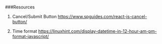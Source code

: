 
###Resources
1. Cancel/Submit Button
https://www.spguides.com/react-js-cancel-button/


2. Time format
 https://linuxhint.com/display-datetime-in-12-hour-am-pm-format-javascript/